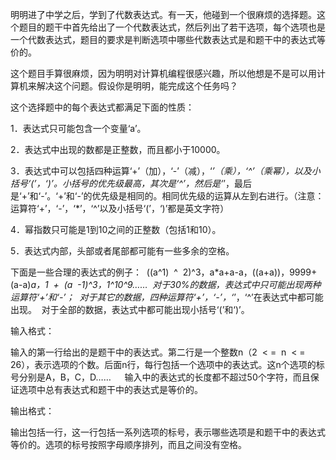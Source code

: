 明明进了中学之后，学到了代数表达式。有一天，他碰到一个很麻烦的选择题。这个题目的题干中首先给出了一个代数表达式，然后列出了若干选项，每个选项也是一个代数表达式，题目的要求是判断选项中哪些代数表达式是和题干中的表达式等价的。

这个题目手算很麻烦，因为明明对计算机编程很感兴趣，所以他想是不是可以用计算机来解决这个问题。假设你是明明，能完成这个任务吗？

这个选择题中的每个表达式都满足下面的性质：

1．表达式只可能包含一个变量‘a’。

2．表达式中出现的数都是正整数，而且都小于10000。

3．表达式中可以包括四种运算‘+’（加），‘-’（减），‘*’（乘），‘^’（乘幂），以及小括号‘(’，‘)’。小括号的优先级最高，其次是‘^’，然后是‘*’，最后是‘+’和‘-’。‘+’和‘-’的优先级是相同的。相同优先级的运算从左到右进行。（注意：运算符‘+’，‘-’，‘*’，‘^’以及小括号‘(’，‘)’都是英文字符）

4．幂指数只可能是1到10之间的正整数（包括1和10）。

5．表达式内部，头部或者尾部都可能有一些多余的空格。

下面是一些合理的表达式的例子：  ((a^1)  ^  2)^3，a*a+a-a，((a+a))，9999+(a-a)*a，1  +  (a  -1)^3，1^10^9……  对于30%的数据，表达式中只可能出现两种运算符‘+’和‘-’；  对于其它的数据，四种运算符‘+’，‘-’，‘*’，‘^’在表达式中都可能出现。  对于全部的数据，表达式中都可能出现小括号‘(’和‘)’。 

输入格式：

输入的第一行给出的是题干中的表达式。第二行是一个整数n（2  < =  n  < =  26），表示选项的个数。后面n行，每行包括一个选项中的表达式。这n个选项的标号分别是A，B，C，D……  　输入中的表达式的长度都不超过50个字符，而且保证选项中总有表达式和题干中的表达式是等价的。 

输出格式：　　

输出包括一行，这一行包括一系列选项的标号，表示哪些选项是和题干中的表达式等价的。选项的标号按照字母顺序排列，而且之间没有空格。
